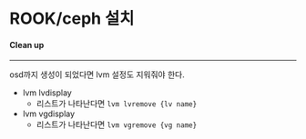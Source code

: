 # ROOK/ceph 설치







#### Clean up

---



osd까지 생성이 되었다면 lvm 설정도 지워줘야 한다.

- lvm lvdisplay
  - 리스트가 나타난다면  `lvm lvremove {lv name}`
- lvm vgdisplay
  - 리스트가 나타난다면 `lvm vgremove {vg name}`
